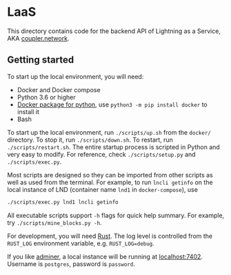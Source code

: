 # LaaS

This directory contains code for the backend API of Lightning as a Service, AKA
[coupler.network](https://coupler.network).

## Getting started

To start up the local environment, you will need:

- Docker and Docker compose
- Python 3.6 or higher
- [Docker package for python](https://pypi.org/project/docker/), use
  `python3 -m pip install docker` to install it
- Bash

To start up the local environment, run `./scripts/up.sh` from the `docker/`
directory. To stop it, run `./scripts/down.sh`. To restart, run
`./scripts/restart.sh`. The entire startup process is scripted in Python and
very easy to modify. For reference, check `./scripts/setup.py` and
`./scripts/exec.py`.

Most scripts are designed so they can be imported from other scripts as well as
used from the terminal. For example, to run `lncli getinfo` on the local
instance of LND (container name `lnd1` in `docker-compose`), use

```bash
./scripts/exec.py lnd1 lncli getinfo
```

All executable scripts support `-h` flags for quick help summary. For example,
try `./scripts/mine_blocks.py -h`.

For development, you will need [Rust](https://rustup.rs/). The log level is controlled
from the `RUST_LOG` environment variable, e.g. `RUST_LOG=debug`.

If you like [adminer](https://www.adminer.org/), a local instance will be
running at [localhost:7402](http://localhost:7402). Username is `postgres`,
password is `password`.
